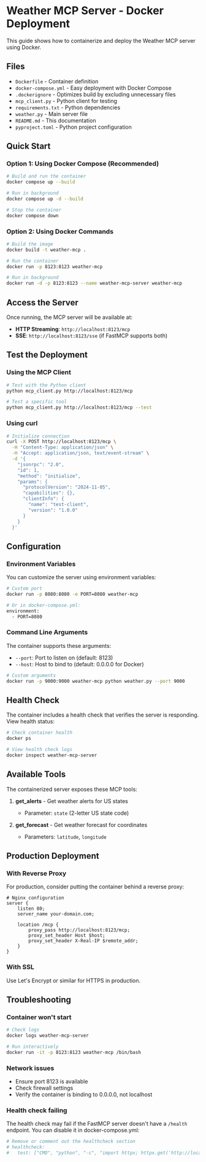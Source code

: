 # Weather MCP Server - Docker Deployment

This guide shows how to containerize and deploy the Weather MCP server using Docker.

## Files

- `Dockerfile` - Container definition
- `docker-compose.yml` - Easy deployment with Docker Compose
- `.dockerignore` - Optimizes build by excluding unnecessary files
- `mcp_client.py` - Python client for testing
- `requirements.txt` - Python dependencies
- `weather.py` - Main server file
- `README.md` - This documentation
- `pyproject.toml` - Python project configuration

## Quick Start

### Option 1: Using Docker Compose (Recommended)

```bash
# Build and run the container
docker compose up --build

# Run in background
docker compose up -d --build

# Stop the container
docker compose down
```

### Option 2: Using Docker Commands

```bash
# Build the image
docker build -t weather-mcp .

# Run the container
docker run -p 8123:8123 weather-mcp

# Run in background
docker run -d -p 8123:8123 --name weather-mcp-server weather-mcp
```

## Access the Server

Once running, the MCP server will be available at:

- **HTTP Streaming**: `http://localhost:8123/mcp`
- **SSE**: `http://localhost:8123/sse` (if FastMCP supports both)

## Test the Deployment

### Using the MCP Client

```bash
# Test with the Python client
python mcp_client.py http://localhost:8123/mcp

# Test a specific tool
python mcp_client.py http://localhost:8123/mcp --test
```

### Using curl

```bash
# Initialize connection
curl -X POST http://localhost:8123/mcp \
  -H "Content-Type: application/json" \
  -H "Accept: application/json, text/event-stream" \
  -d '{
    "jsonrpc": "2.0",
    "id": 1,
    "method": "initialize",
    "params": {
      "protocolVersion": "2024-11-05",
      "capabilities": {},
      "clientInfo": {
        "name": "test-client",
        "version": "1.0.0"
      }
    }
  }'
```

## Configuration

### Environment Variables

You can customize the server using environment variables:

```bash
# Custom port
docker run -p 8080:8080 -e PORT=8080 weather-mcp

# Or in docker-compose.yml:
environment:
  - PORT=8080
```

### Command Line Arguments

The container supports these arguments:

- `--port`: Port to listen on (default: 8123)
- `--host`: Host to bind to (default: 0.0.0.0 for Docker)

```bash
# Custom arguments
docker run -p 9000:9000 weather-mcp python weather.py --port 9000
```

## Health Check

The container includes a health check that verifies the server is responding. View health status:

```bash
# Check container health
docker ps

# View health check logs
docker inspect weather-mcp-server
```

## Available Tools

The containerized server exposes these MCP tools:

1. **get_alerts** - Get weather alerts for US states
   - Parameter: `state` (2-letter US state code)

2. **get_forecast** - Get weather forecast for coordinates
   - Parameters: `latitude`, `longitude`

## Production Deployment

### With Reverse Proxy

For production, consider putting the container behind a reverse proxy:

```nginx
# Nginx configuration
server {
    listen 80;
    server_name your-domain.com;
    
    location /mcp {
        proxy_pass http://localhost:8123/mcp;
        proxy_set_header Host $host;
        proxy_set_header X-Real-IP $remote_addr;
    }
}
```

### With SSL

Use Let's Encrypt or similar for HTTPS in production.

## Troubleshooting

### Container won't start

```bash
# Check logs
docker logs weather-mcp-server

# Run interactively
docker run -it -p 8123:8123 weather-mcp /bin/bash
```

### Network issues

- Ensure port 8123 is available
- Check firewall settings
- Verify the container is binding to 0.0.0.0, not localhost

### Health check failing

The health check may fail if the FastMCP server doesn't have a `/health` endpoint. You can disable it in docker-compose.yml:

```yaml
# Remove or comment out the healthcheck section
# healthcheck:
#   test: ["CMD", "python", "-c", "import httpx; httpx.get('http://localhost:8123/health', timeout=5)"]
